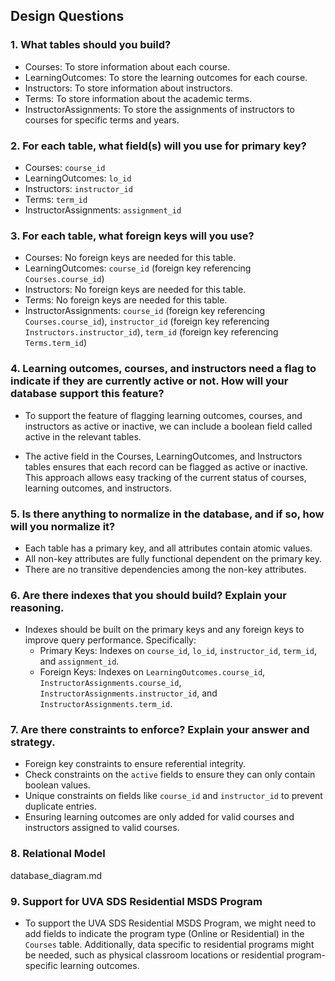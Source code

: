 ## Design Questions

### 1. What tables should you build?
- Courses: To store information about each course.
- LearningOutcomes: To store the learning outcomes for each course.
- Instructors: To store information about instructors.
- Terms: To store information about the academic terms.
- InstructorAssignments: To store the assignments of instructors to courses for specific terms and years.

### 2. For each table, what field(s) will you use for primary key?
- Courses: `course_id`
- LearningOutcomes: `lo_id`
- Instructors: `instructor_id`
- Terms: `term_id`
- InstructorAssignments: `assignment_id`

### 3. For each table, what foreign keys will you use?
- Courses: No foreign keys are needed for this table.
- LearningOutcomes: `course_id` (foreign key referencing `Courses.course_id`)
- Instructors: No foreign keys are needed for this table.
- Terms: No foreign keys are needed for this table.
- InstructorAssignments: `course_id` (foreign key referencing `Courses.course_id`),
                         `instructor_id` (foreign key referencing `Instructors.instructor_id`),
                         `term_id` (foreign key referencing `Terms.term_id`)

### 4. Learning outcomes, courses, and instructors need a flag to indicate if they are currently active or not. How will your database support this feature? 

- To support the feature of flagging learning outcomes, courses, and instructors as active or inactive, we can include a boolean field called active in the relevant tables. 

- The active field in the Courses, LearningOutcomes, and Instructors tables ensures that each record can be flagged as active or inactive.
This approach allows easy tracking of the current status of courses, learning outcomes, and instructors.

### 5. Is there anything to normalize in the database, and if so, how will you normalize it?

- Each table has a primary key, and all attributes contain atomic values.
- All non-key attributes are fully functional dependent on the primary key.
- There are no transitive dependencies among the non-key attributes.

### 6. Are there indexes that you should build? Explain your reasoning.
- Indexes should be built on the primary keys and any foreign keys to improve query performance. Specifically:
  - Primary Keys: Indexes on `course_id`, `lo_id`, `instructor_id`, `term_id`, and `assignment_id`.
  - Foreign Keys: Indexes on `LearningOutcomes.course_id`, `InstructorAssignments.course_id`, `InstructorAssignments.instructor_id`, and `InstructorAssignments.term_id`.

### 7. Are there constraints to enforce? Explain your answer and strategy.
- Foreign key constraints to ensure referential integrity.
- Check constraints on the `active` fields to ensure they can only contain boolean values.
- Unique constraints on fields like `course_id` and `instructor_id` to prevent duplicate entries.
- Ensuring learning outcomes are only added for valid courses and instructors assigned to valid courses.

### 8. Relational Model
database_diagram.md

### 9. Support for UVA SDS Residential MSDS Program
- To support the UVA SDS Residential MSDS Program, we might need to add fields to indicate the program type (Online or Residential) in the `Courses` table. Additionally, data specific to residential programs might be needed, such as physical classroom locations or residential program-specific learning outcomes.

